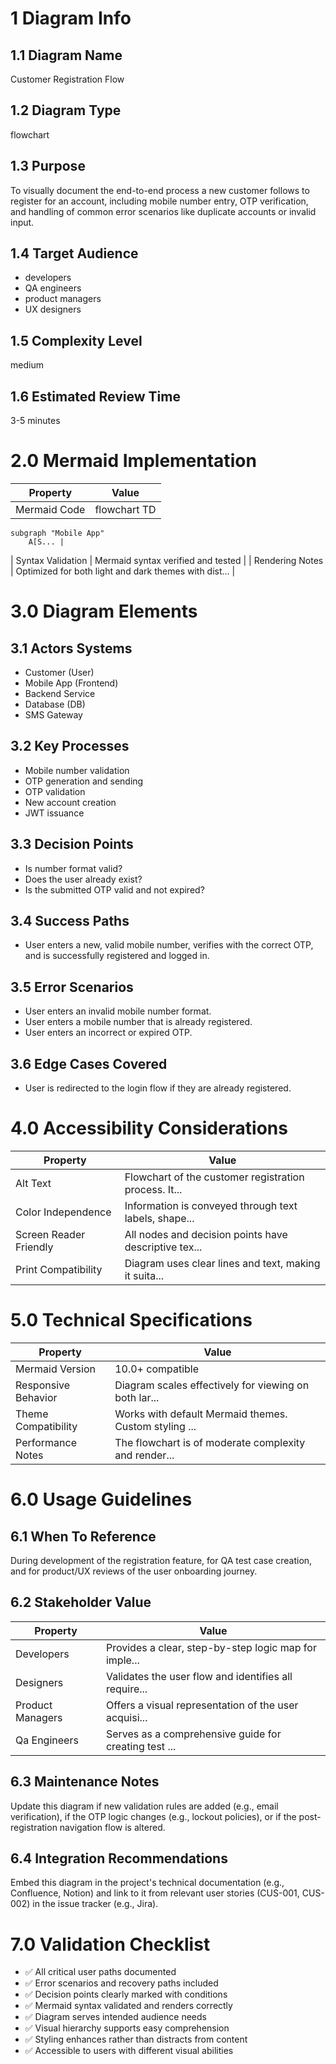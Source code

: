# 1 Diagram Info

## 1.1 Diagram Name

Customer Registration Flow

## 1.2 Diagram Type

flowchart

## 1.3 Purpose

To visually document the end-to-end process a new customer follows to register for an account, including mobile number entry, OTP verification, and handling of common error scenarios like duplicate accounts or invalid input.

## 1.4 Target Audience

- developers
- QA engineers
- product managers
- UX designers

## 1.5 Complexity Level

medium

## 1.6 Estimated Review Time

3-5 minutes

# 2.0 Mermaid Implementation

| Property | Value |
|----------|-------|
| Mermaid Code | flowchart TD
    subgraph "Mobile App"
        A[S... |
| Syntax Validation | Mermaid syntax verified and tested |
| Rendering Notes | Optimized for both light and dark themes with dist... |

# 3.0 Diagram Elements

## 3.1 Actors Systems

- Customer (User)
- Mobile App (Frontend)
- Backend Service
- Database (DB)
- SMS Gateway

## 3.2 Key Processes

- Mobile number validation
- OTP generation and sending
- OTP validation
- New account creation
- JWT issuance

## 3.3 Decision Points

- Is number format valid?
- Does the user already exist?
- Is the submitted OTP valid and not expired?

## 3.4 Success Paths

- User enters a new, valid mobile number, verifies with the correct OTP, and is successfully registered and logged in.

## 3.5 Error Scenarios

- User enters an invalid mobile number format.
- User enters a mobile number that is already registered.
- User enters an incorrect or expired OTP.

## 3.6 Edge Cases Covered

- User is redirected to the login flow if they are already registered.

# 4.0 Accessibility Considerations

| Property | Value |
|----------|-------|
| Alt Text | Flowchart of the customer registration process. It... |
| Color Independence | Information is conveyed through text labels, shape... |
| Screen Reader Friendly | All nodes and decision points have descriptive tex... |
| Print Compatibility | Diagram uses clear lines and text, making it suita... |

# 5.0 Technical Specifications

| Property | Value |
|----------|-------|
| Mermaid Version | 10.0+ compatible |
| Responsive Behavior | Diagram scales effectively for viewing on both lar... |
| Theme Compatibility | Works with default Mermaid themes. Custom styling ... |
| Performance Notes | The flowchart is of moderate complexity and render... |

# 6.0 Usage Guidelines

## 6.1 When To Reference

During development of the registration feature, for QA test case creation, and for product/UX reviews of the user onboarding journey.

## 6.2 Stakeholder Value

| Property | Value |
|----------|-------|
| Developers | Provides a clear, step-by-step logic map for imple... |
| Designers | Validates the user flow and identifies all require... |
| Product Managers | Offers a visual representation of the user acquisi... |
| Qa Engineers | Serves as a comprehensive guide for creating test ... |

## 6.3 Maintenance Notes

Update this diagram if new validation rules are added (e.g., email verification), if the OTP logic changes (e.g., lockout policies), or if the post-registration navigation flow is altered.

## 6.4 Integration Recommendations

Embed this diagram in the project's technical documentation (e.g., Confluence, Notion) and link to it from relevant user stories (CUS-001, CUS-002) in the issue tracker (e.g., Jira).

# 7.0 Validation Checklist

- ✅ All critical user paths documented
- ✅ Error scenarios and recovery paths included
- ✅ Decision points clearly marked with conditions
- ✅ Mermaid syntax validated and renders correctly
- ✅ Diagram serves intended audience needs
- ✅ Visual hierarchy supports easy comprehension
- ✅ Styling enhances rather than distracts from content
- ✅ Accessible to users with different visual abilities

